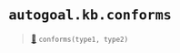 # `autogoal.kb.conforms`

> [📝](/usr/lib/python3/dist-packages/autogoal/kb/_data.py#L85)
> `conforms(type1, type2)`

